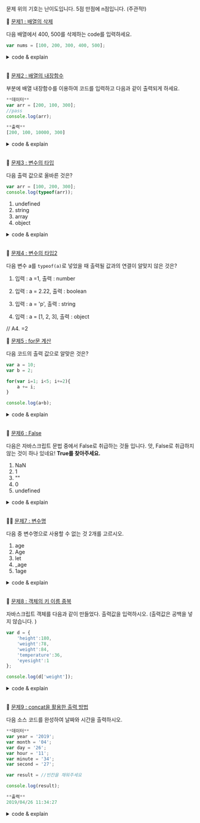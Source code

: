 문제 위의 기호는 난이도입니다. 5점 만점에 n점입니다. (주관적!)


🛑
[문제1 : 배열의 삭제](https://www.notion.so/1-94677631c7b642a7bf3a60d93137f7b5)

다음 배열에서 400, 500를 삭제하는 code를 입력하세요.

```jsx
var nums = [100, 200, 300, 400, 500];
```


<details>

<summary>code & explain</summary>

```js
var nums = [100, 200, 300, 400, 500];
nums.splice(3, 2);
console.log(nums)
```

</details>

<br/>


🛑
[문제2 : 배열의 내장함수](https://www.notion.so/2-788973aacbf949dc81e98db31036d458)

<pass>부분에 배열 내장함수를 이용하여 코드를 입력하고 다음과 같이 출력되게 하세요.

```jsx
**데이터**
var arr = [200, 100, 300];
//pass
console.log(arr);

**출력**
[200, 100, 10000, 300]
```

<details>

<summary>code & explain</summary>

```js
var arr = [200, 100, 300];
arr.splice(2, 0, 10000);
console.log(arr);
```

</details>

<br/>


🛑
[문제3 : 변수의 타입](https://www.notion.so/3-8c063316324b42239786fd2c3e7bc105)

다음 출력 값으로 올바른 것은?

```jsx
var arr = [100, 200, 300];
console.log(typeof(arr));
```

1)  undefined
2)  string
3)  array
4)  object


<details>

<summary>code & explain</summary>
4

배열도 결국 객체입니다! 그리고 array라는 타입은 없읍니다.
</details>

<br/>


🛑
[문제4 : 변수의 타입2](https://www.notion.so/4-2-7c2a26a48d214a7d9e1c6d7164f76909)
    
다음 변수 a를 `typeof(a)`로 넣었을 때 출력될 값과의 연결이 알맞지 않은 것은?

1)  입력 : a =1,   출력 : number

2)  입력 : a = 2.22,   출력 : boolean

3)  입력 : a = 'p',   출력 : string

4)  입력 : a = [1, 2, 3],   출력 : object



// A4. =2


🛑
[문제5 : for문 계산](https://www.notion.so/5-for-638d3381b00f4e1d89d4350b089d491a)
    
다음 코드의 출력 값으로 알맞은 것은?

```jsx
var a = 10;
var b = 2;

for(var i=1; i<5; i+=2){
    a += i;
}

console.log(a+b);
```

<details>

<summary>code & explain</summary>

16

i는 1이랑 3밖에 돌지 않습니다.

</details>

<br/>


🛑
[문제6 : False](https://www.notion.so/6-False-75e3067aaa0c48c98ba1e19ef086fb71)

다음은 자바스크립트 문법 중에서 False로 취급하는 것들 입니다.
앗, False로 취급하지 않는 것이 하나 있네요! **True를 찾아주세요.**

1)  NaN
2)  1
3)  ""
4)  0
5)  undefined


<details>

<summary>code & explain</summary>

2

</details>

<br/>


🛑🛑
[문제7 : 변수명](https://www.notion.so/7-ade1039d89a547ec861ecbae6575a0af)

다음 중 변수명으로 사용할 수 없는 것 2개를 고르시오.

1)  age
2)  Age
3)  let
4)  _age
5)  1age

<details>

<summary>code & explain</summary>

정답은 '3번', '5번' 입니다.
JavaScript 식별자는 `문자, 밑줄(_) 혹은 달러 기호($)로 시작`해야하며
`let` 은 이미 JavaScript 문법에 존재하는 예약어라 사용이 불가능합니다.

</details>

<br/>




🛑
[문제8 : 객체의 키 이름 중복](https://www.notion.so/8-c59d74ba23ed46b68d304fb03ac1b341)

자바스크립트 객체를 다음과 같이 만들었다. 
출력값을 입력하시오. (출력값은 공백을 넣지 않습니다. )

```jsx
var d = {
    'height':180,
    'weight':78,
    'weight':84,
    'temperature':36,
    'eyesight':1
};

console.log(d['weight']);
```

<details>

<summary>code & explain</summary>

정답은 '84' 입니다. 
객체 내에서 중복 할당 가능!

</details>

<br/>

 🛑
[문제9 : concat을 활용한 출력 방법](https://www.notion.so/9-concat-1f73859ed0714620b8fb88fd0800edaf)

다음 소스 코드를 완성하여 날짜와 시간을 출력하시오.

```jsx
**데이터**
var year = '2019';
var month = '04';
var day = '26';
var hour = '11';
var minute = '34';
var second = '27';

var result = //빈칸을 채워주세요

console.log(result);

**출력**
2019/04/26 11:34:27
```

<details>

<summary>code & explain</summary>

```js
var year = '2019';
var month = '04';
var day = '26';
var hour = '11';
var minute = '34';
var second = '27';

var result = year.concat("/", month, "/", day, " ", hour, ":", minute, ":", second)

console.log(result);
```

</details>

<br/>